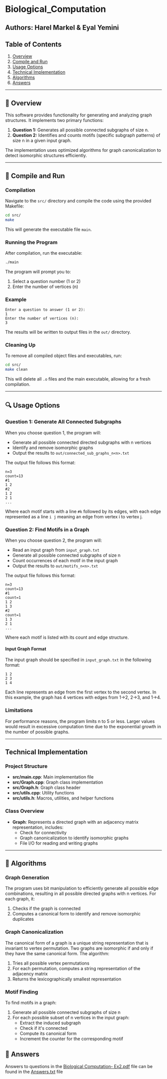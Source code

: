 # Biological_Computation
## Authors: Harel Markel & Eyal Yemini

## Table of Contents
1. [Overview](#overview)
2. [Compile and Run](#compile-and-run)
3. [Usage Options](#usage-options)
4. [Technical Implementation](#technical-implementation)
5. [Algorithms](#algorithms)
6. [Answers](#answers)

---

## 📘 Overview
This software provides functionality for generating and analyzing graph structures. It implements two primary functions:

1. **Question 1:** Generates all possible connected subgraphs of size n.
2. **Question 2:** Identifies and counts motifs (specific subgraph patterns) of size n in a given input graph.

The implementation uses optimized algorithms for graph canonicalization to detect isomorphic structures efficiently.

---

## 📌 Compile and Run

### Compilation
Navigate to the `src/` directory and compile the code using the provided Makefile:

```bash
cd src/
make
```

This will generate the executable file `main`.

### Running the Program
After compilation, run the executable:

```bash
./main
```

The program will prompt you to:
1. Select a question number (1 or 2)
2. Enter the number of vertices (n)

### Example
```
Enter a question to answer (1 or 2):
1
Enter the number of vertices (n):
3
```

The results will be written to output files in the `out/` directory.

### Cleaning Up
To remove all compiled object files and executables, run:

```bash
cd src/
make clean
```

This will delete all `.o` files and the main executable, allowing for a fresh compilation.

---

## 🔍 Usage Options

### Question 1: Generate All Connected Subgraphs
When you choose question 1, the program will:
- Generate all possible connected directed subgraphs with n vertices
- Identify and remove isomorphic graphs
- Output the results to `out/connected_sub_graphs_n<n>.txt`

The output file follows this format:
```
n=3
count=13
#1
1 2
#2
1 2
2 1
...
```

Where each motif starts with a line `#k` followed by its edges, with each edge represented as a line `i j` meaning an edge from vertex i to vertex j.

### Question 2: Find Motifs in a Graph
When you choose question 2, the program will:
- Read an input graph from `input_graph.txt`
- Generate all possible connected subgraphs of size n
- Count occurrences of each motif in the input graph
- Output the results to `out/motifs_n<n>.txt`

The output file follows this format:
```
n=3
count=13
#1
count=1
1 2
1 3
#2
count=1
1 3
2 1
...
```

Where each motif is listed with its count and edge structure.

#### Input Graph Format
The input graph should be specified in `input_graph.txt` in the following format:
```
1 2
2 3
1 4
```

Each line represents an edge from the first vertex to the second vertex. In this example, the graph has 4 vertices with edges from 1→2, 2→3, and 1→4.

### Limitations
For performance reasons, the program limits n to 5 or less. Larger values would result in excessive computation time due to the exponential growth in the number of possible graphs.

---

## Technical Implementation

### Project Structure
- **src/main.cpp**: Main implementation file
- **src/Graph.cpp**: Graph class implementation
- **src/Graph.h**: Graph class header
- **src/utils.cpp**: Utility functions
- **src/utils.h**: Macros, utilities, and helper functions

### Class Overview
- **Graph**: Represents a directed graph with an adjacency matrix representation, includes:
  - Check for connectivity
  - Graph canonicalization to identify isomorphic graphs
  - File I/O for reading and writing graphs

---

## 🧠 Algorithms

### Graph Generation
The program uses bit manipulation to efficiently generate all possible edge combinations, resulting in all possible directed graphs with n vertices. For each graph, it:
1. Checks if the graph is connected
2. Computes a canonical form to identify and remove isomorphic duplicates

### Graph Canonicalization
The canonical form of a graph is a unique string representation that is invariant to vertex permutation. Two graphs are isomorphic if and only if they have the same canonical form. The algorithm:

1. Tries all possible vertex permutations
2. For each permutation, computes a string representation of the adjacency matrix
3. Returns the lexicographically smallest representation

### Motif Finding
To find motifs in a graph:
1. Generate all possible connected subgraphs of size n
2. For each possible subset of n vertices in the input graph:
   - Extract the induced subgraph
   - Check if it's connected
   - Compute its canonical form
   - Increment the counter for the corresponding motif

## 🧮 Answers
Answers to questions in the [Biological Computation- Ex2.pdf](Biological%20Computation-%20Ex2.pdf) file can be found in the [Answers.txt](Answers.txt) file
